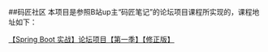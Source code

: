 ##码匠社区
本项目是参照B站up主“码匠笔记”的论坛项目课程所实现的，课程地址如下：

[【Spring Boot 实战】论坛项目【第一季】【修正版】](https://www.bilibili.com/video/BV1r4411r7au)